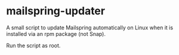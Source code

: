 # mailspring-updater
A small script to update Mailspring automatically on Linux when it is installed via an rpm package (not Snap).

Run the script as root.
